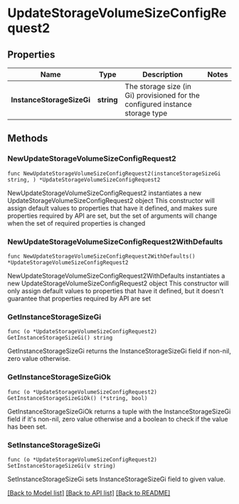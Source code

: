 # UpdateStorageVolumeSizeConfigRequest2

## Properties

Name | Type | Description | Notes
------------ | ------------- | ------------- | -------------
**InstanceStorageSizeGi** | **string** | The storage size (in Gi) provisioned for the configured instance storage type | 

## Methods

### NewUpdateStorageVolumeSizeConfigRequest2

`func NewUpdateStorageVolumeSizeConfigRequest2(instanceStorageSizeGi string, ) *UpdateStorageVolumeSizeConfigRequest2`

NewUpdateStorageVolumeSizeConfigRequest2 instantiates a new UpdateStorageVolumeSizeConfigRequest2 object
This constructor will assign default values to properties that have it defined,
and makes sure properties required by API are set, but the set of arguments
will change when the set of required properties is changed

### NewUpdateStorageVolumeSizeConfigRequest2WithDefaults

`func NewUpdateStorageVolumeSizeConfigRequest2WithDefaults() *UpdateStorageVolumeSizeConfigRequest2`

NewUpdateStorageVolumeSizeConfigRequest2WithDefaults instantiates a new UpdateStorageVolumeSizeConfigRequest2 object
This constructor will only assign default values to properties that have it defined,
but it doesn't guarantee that properties required by API are set

### GetInstanceStorageSizeGi

`func (o *UpdateStorageVolumeSizeConfigRequest2) GetInstanceStorageSizeGi() string`

GetInstanceStorageSizeGi returns the InstanceStorageSizeGi field if non-nil, zero value otherwise.

### GetInstanceStorageSizeGiOk

`func (o *UpdateStorageVolumeSizeConfigRequest2) GetInstanceStorageSizeGiOk() (*string, bool)`

GetInstanceStorageSizeGiOk returns a tuple with the InstanceStorageSizeGi field if it's non-nil, zero value otherwise
and a boolean to check if the value has been set.

### SetInstanceStorageSizeGi

`func (o *UpdateStorageVolumeSizeConfigRequest2) SetInstanceStorageSizeGi(v string)`

SetInstanceStorageSizeGi sets InstanceStorageSizeGi field to given value.



[[Back to Model list]](../README.md#documentation-for-models) [[Back to API list]](../README.md#documentation-for-api-endpoints) [[Back to README]](../README.md)


